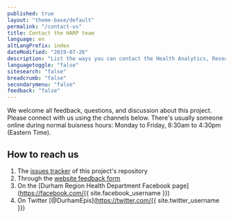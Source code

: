```yaml
---
published: true
layout: "theme-base/default"
permalink: "/contact-us"
title: Contact the HARP team
language: en
altLangPrefix: index
dateModified: "2019-07-26"
description: "List the ways you can contact the Health Analytics, Research and Policy Team"
languagetoggle: "false"
sitesearch: "false"
breadcrumb: "false"
secondarymenu: "false"
feedback: "false"
---
```

We welcome all feedback, questions, and discussion about this project. Please connect with us using the channels below. There's usually someone online during normal buisness hours: Monday to Friday, 8:30am to 4:30pm (Eastern Time).

## How to reach us
1. The [issues tracker](https://github.com/DurhamRegionHARP/RRFSS-data-explorer/issues/new) of this project's repository
2. Through the [website feedback form](https://ocean.cognisantmd.com/questionnaires/core/QuestionnaireOnline.html?accessKey=aqXOutgLscxCwIoXhIQK)
3. On the [Durham Region Health Department Facebook page](https://facebook.com/{{ site.facebook_username }})
4. On Twitter [@DurhamEpis](https://twitter.com/{{ site.twitter_username }})
